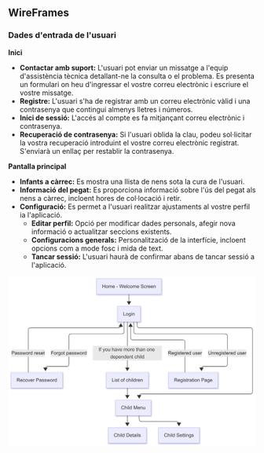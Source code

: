 ## WireFrames
### Dades d'entrada de l'usuari

<b>Inici</b>
- <b>Contactar amb suport:</b> L'usuari pot enviar un missatge a l'equip d'assistència tècnica detallant-ne la consulta o el problema. Es presenta un formulari on heu d'ingressar el vostre correu electrònic i escriure el vostre missatge.
- <b>Registre:</b> L'usuari s'ha de registrar amb un correu electrònic vàlid i una contrasenya que contingui almenys lletres i números.
- <b>Inici de sessió:</b> L'accés al compte es fa mitjançant correu electrònic i contrasenya.
- <b>Recuperació de contrasenya:</b> Si l'usuari oblida la clau, podeu sol·licitar la vostra recuperació introduint el vostre correu electrònic registrat. S'enviarà un enllaç per restablir la contrasenya.

<b>Pantalla principal</b>
- <b>Infants a càrrec:</b> Es mostra una llista de nens sota la cura de l'usuari.
- <b>Informació del pegat:</b> Es proporciona informació sobre l'ús del pegat als nens a càrrec, incloent hores de col·locació i retir.
- <b>Configuració:</b> Es permet a l'usuari realitzar ajustaments al vostre perfil ia l'aplicació.
  - <b>Editar perfil:</b> Opció per modificar dades personals, afegir nova informació o actualitzar seccions existents.
  - <b>Configuracions generals:</b> Personalització de la interfície, incloent opcions com a mode fosc i mida de text.
  - <b>Tancar sessió:</b> L'usuari haurà de confirmar abans de tancar sessió a l'aplicació.

![FlowChartTutor](flowchartTutor.png)
